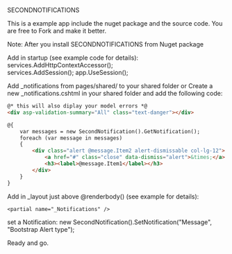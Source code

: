 ﻿SECONDNOTIFICATIONS

This is a example app include the nuget package and the source code. 
You are free to Fork and make it better. 

Note:
After you install SECONDNOTIFICATIONS from Nuget package

Add in startup (see example code for details):
services.AddHttpContextAccessor();  
services.AddSession(); 
app.UseSession();

Add _notifications from pages/shared/ to your shared folder 
or 
Create a new _notifications.cshtml in your shared folder and add the following code:

```html
@* this will also diplay your model errors *@
<div asp-validation-summary="All" class="text-danger"></div> 

@{
    var messages = new SecondNotification().GetNotification();
    foreach (var message in messages)
    {
        <div class="alert @message.Item2 alert-dismissable col-lg-12">
            <a href="#" class="close" data-dismiss="alert">&times;</a>
            <h3><label>@message.Item1</label></h3>
        </div>
    }
}
```

Add in _layout just above @renderbody() (see example for details):

`<partial name="_Notifications" />`


set a Notification:
new SecondNotification().SetNotification("Message", "Bootstrap Alert type");

Ready and go.
